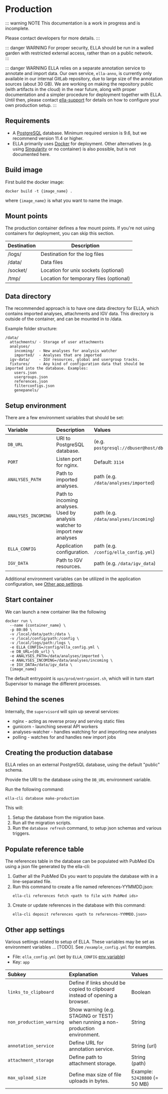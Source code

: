 # Production

::: warning NOTE
This documentation is a work in progress and is incomplete.

Please contact developers for more details.
:::

::: danger WARNING
For proper security, ELLA should be run in a walled garden with restricted external access, rather than on a public network.  
:::

::: danger WARNING
ELLA relies on a separate annotation service to annotate and import data. Our own service, `ella-anno`, is currently only available in our internal GitLab repository, due to large size of the annotation sources (about 30 GB). We are working on making the repository public (with artifacts in the cloud) in the near future, along with proper documentation and a simpler procedure for deployment together with ELLA. Until then, please contact <u>[ella-support](ma&#105;lt&#111;&#58;&#101;%6&#67;la&#37;2&#68;s&#117;pport&#64;m&#101;&#100;i&#115;&#105;&#110;&#46;%75i%&#54;F&#46;n%&#54;F)</u> for details on how to configure your own production setup.
:::

## Requirements

- A [PostgreSQL](https://www.postgresql.org/) database. Minimum required version is 9.6, but we recommend version 11.4 or higher.
- ELLA primarily uses [Docker](https://www.docker.com/) for deployment. Other alternatives (e.g. using [Singularity](https://sylabs.io/) or no container) is also possible, but is not documented here.


## Build image

First build the docker image:

```
docker build -t {image_name} .
```

where `{image_name}` is what you want to name the image.

## Mount points

The production container defines a few mount points. If you're not using containers for deployment, you can skip this section.

| Destination	| Description  	                          |
|------------	|----------------------	                  |
| /logs/      | Destination for the log files           |
| /data/      | Data files           	                  |
| /socket/    | Location for unix sockets (optional)    |
| /tmp/       | Location for temporary files (optional) |


## Data directory

The recommended approach is to have one data directory for ELLA, which contains imported analyses, attachments and IGV data. This directory is outside of the container, and can be mounted in to /data.

Example folder structure:

```
/data/
  attachments/ - Storage of user attachments
  analyses/
    incoming/  - New analyses for analysis watcher
    imported/  - Analyses that are imported
  igv-data/    - IGV resources, global and usergroup tracks.
  fixtures/    - Any kind of configuration data that should be imported into the database. Examples:
    users.json
    usergroups.json
    references.json
    filterconfigs.json
    genepanels/

```

## Setup environment

There are a few environment variables that should be set:

| Variable  	    | Description  	                                 | Values  |
|:--- | :---  | :---  |
| `DB_URL`    | URI to PostgreSQL database.	                         | (e.g. `postgresql://dbuser@host/dbname`)   |
| `PORT`     | Listen port for nginx.	                         | Default: `3114`  |
| `ANALYSES_PATH`  | Path to imported analyses. 	| path (e.g. `/data/analyses/imported`) |
| `ANALYSES_INCOMING`   | Path to incoming analyses. Used by analysis watcher to import new analyses 	| path (e.g. `/data/analyses/incoming`) |
| `ELLA_CONFIG`  | Application configuration. 	| path (e.g. `/config/ella_config.yml`) |
| `IGV_DATA`  | Path to IGV resources. 	| path (e.g. `/data/igv_data`) |

Additional environment variables can be utilized in the application configuration, see [Other app settings](#other-app-settings).

## Start container

We can launch a new container like the following

```
docker run \
  --name {container_name} \
  -p 80:80 \
  -v /local/data/path:/data \
  -v /local/config/path:/config \
  -v /local/logs/path:/logs \
  -e ELLA_CONFIG=/config/ella_config.yml \
  -e DB_URL={db_url} \
  -e ANALYSES_PATH=/data/analyses/imported \
  -e ANALYSES_INCOMING=/data/analyses/incoming \
  -e IGV_DATA=/data/igv_data \
  {image_name}
```

The default entrypoint is `ops/prod/entrypoint.sh`, which will in turn start Supervisor to manage the different processes.

## Behind the scenes

Internally, the `supervisord` will spin up several services:

  - nginx - acting as reverse proxy and serving static files
  - gunicorn - launching several API workers
  - analyses-watcher - handles watching for and importing new analyses
  - polling - watches for and handles new import jobs


## Creating the production database

ELLA relies on an external PostgreSQL database, using the default "public" schema. 

Provide the URI to the database using the `DB_URL` environment variable.

Run the following command:

```
ella-cli database make-production
```

This will: 
1. Setup the database from the migration base.
2. Run all the migration scripts. 
3. Run the `database refresh` command, to setup json schemas and various triggers.


## Populate reference table

The references table in the database can be populated with PubMed IDs using a json file generated by the ella-cli: 

1. Gather all the PubMed IDs you want to populate the database with in a line-separated file.
2. Run this command to create a file named references-YYMMDD.json:<br>
    ```
    ella-cli references fetch <path to file with PubMed ids>
    ```
3. Create or update references in the database with this command:<br>
    ```
    ella-cli deposit references <path to references-YYMMDD.json>
    ```

## Other app settings 

Various settings related to setup of ELLA. These variables may be set as environment variables ... [TODO]. See `/example_config.yml` for examples.

- File: `ella_config.yml` (set by `ELLA_CONFIG` [env variable](/technical/production.html#setup-environment))
- Key: `app`

Subkey	|	Explanation |   Values
:---	|	:---    |	:---
`links_to_clipboard`    |   Define if links should be copied to clipboard instead of opening a browser. |   Boolean 
`non_production_warning`    |   Show warning (e.g. STAGING or TEST) when running a non-production environment.  |    String
`annotation_service`    |   Define URL for annotation service. |    String (url)
`attachment_storage`    |   Define path to attachment storage.  |   String (path)
`max_upload_size`   |   Define max size of file uploads in bytes. |   Example: `52428800` (= 50 MB)